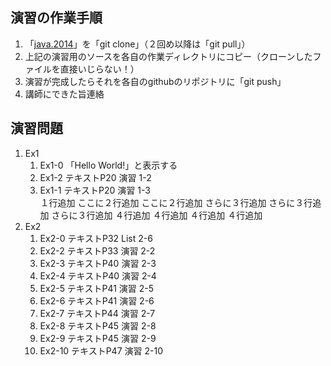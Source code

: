 ## 演習の作業手順

1. 「[java.2014](https://github.com/KimiyukiYamauchi/java.2014)」を「git clone」（２回め以降は「git pull」）
2. 上記の演習用のソースを各自の作業ディレクトリにコピー（クローンしたファイルを直接いじらない！）
3. 演習が完成したらそれを各自のgithubのリポジトリに「git push」
4. 講師にできた旨連絡

## 演習問題

1. Ex1
	1. Ex1-0
		「Hello World!」と表示する
	2. Ex1-2
		テキストP20 演習 1-2
	3. Ex1-1
		テキストP20 演習 1-3<br />
１行追加
ここに２行追加
ここに２行追加
さらに３行追加
さらに３行追加
さらに３行追加
４行追加
４行追加
４行追加
４行追加
2. Ex2
	1. Ex2-0
		テキストP32 List 2-6
	2. Ex2-2
		テキストP33 演習 2-2
	3. Ex2-3
		テキストP40 演習 2-3
	4. Ex2-4
		テキストP40 演習 2-4
	5. Ex2-5
		テキストP41 演習 2-5
	6. Ex2-6
		テキストP41 演習 2-6
	7. Ex2-7
		テキストP44 演習 2-7
	8. Ex2-8
		テキストP45 演習 2-8
	9. Ex2-9
		テキストP45 演習 2-9
	10. Ex2-10
		テキストP47 演習 2-10
